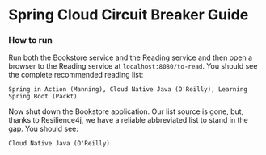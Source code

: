 # Spring Cloud Circuit Breaker Guide

### How to run

Run both the Bookstore service and the Reading service and then open a browser to the Reading service at `localhost:8080/to-read`.
You should see the complete recommended reading list:

`Spring in Action (Manning), Cloud Native Java (O'Reilly), Learning Spring Boot (Packt)`

Now shut down the Bookstore application. Our list source is gone, but, thanks to Resilience4j, we have a reliable abbreviated list to stand in the gap. 
You should see:

`Cloud Native Java (O'Reilly)`
